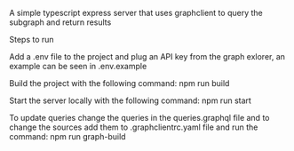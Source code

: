 A simple typescript express server that uses graphclient to query the subgraph and return results

Steps to run

Add a .env file to the project and plug an API key from the graph exlorer, an example can be seen in .env.example

Build the project with the following command: npm run build

Start the server locally with the following command: npm run start

To update queries change the queries in the queries.graphql file and to change the sources add them to .graphclientrc.yaml file and run the command: npm run graph-build
